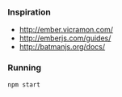 ### Inspiration

- http://ember.vicramon.com/
- http://emberjs.com/guides/
- http://batmanjs.org/docs/

### Running

```javascript
npm start
```
